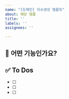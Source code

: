 ```yaml
---
name: "[도메인] 이슈생성 템플릿"
about: 해당 템플
title: ''
labels: ''
assignees: ''

---
```


## 💚 어떤 기능인가요?

## ✅ To Dos

- [ ]
- [ ]
- [ ]
